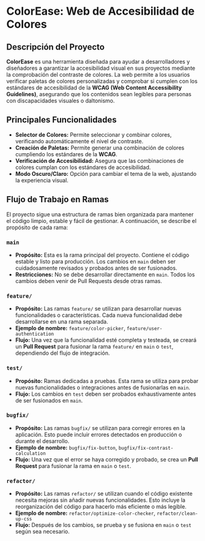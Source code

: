# ColorEase: Web de Accesibilidad de Colores

## Descripción del Proyecto

**ColorEase** es una herramienta diseñada para ayudar a desarrolladores y diseñadores a garantizar la accesibilidad visual en sus proyectos mediante la comprobación del contraste de colores. La web permite a los usuarios verificar paletas de colores personalizadas y comprobar si cumplen con los estándares de accesibilidad de la **WCAG (Web Content Accessibility Guidelines)**, asegurando que los contenidos sean legibles para personas con discapacidades visuales o daltonismo.

## Principales Funcionalidades

- **Selector de Colores:** Permite seleccionar y combinar colores, verificando automáticamente el nivel de contraste.
- **Creación de Paletas:** Permite generar una combinación de colores cumpliendo los estándares de la **WCAG**.
- **Verificación de Accesibilidad:** Asegura que las combinaciones de colores cumplan con los estándares de accesibilidad.
- **Modo Oscuro/Claro:** Opción para cambiar el tema de la web, ajustando la experiencia visual.

## Flujo de Trabajo en Ramas

El proyecto sigue una estructura de ramas bien organizada para mantener el código limpio, estable y fácil de gestionar. A continuación, se describe el propósito de cada rama:

### `main`
- **Propósito:** Esta es la rama principal del proyecto. Contiene el código estable y listo para producción. Los cambios en `main` deben ser cuidadosamente revisados y probados antes de ser fusionados.
- **Restricciones:** No se debe desarrollar directamente en `main`. Todos los cambios deben venir de Pull Requests desde otras ramas.

### `feature/`
- **Propósito:** Las ramas `feature/` se utilizan para desarrollar nuevas funcionalidades o características. Cada nueva funcionalidad debe desarrollarse en una rama separada.
- **Ejemplo de nombre:** `feature/color-picker`, `feature/user-authentication`
- **Flujo:** Una vez que la funcionalidad esté completa y testeada, se creará un **Pull Request** para fusionar la rama `feature/` en `main` o `test`, dependiendo del flujo de integración.

### `test/`
- **Propósito:** Ramas dedicadas a pruebas. Esta rama se utiliza para probar nuevas funcionalidades o integraciones antes de fusionarlas en `main`.
- **Flujo:** Los cambios en `test` deben ser probados exhaustivamente antes de ser fusionados en `main`.

### `bugfix/`
- **Propósito:** Las ramas `bugfix/` se utilizan para corregir errores en la aplicación. Esto puede incluir errores detectados en producción o durante el desarrollo.
- **Ejemplo de nombre:** `bugfix/fix-button`, `bugfix/fix-contrast-calculation`
- **Flujo:** Una vez que el error se haya corregido y probado, se crea un **Pull Request** para fusionar la rama en `main` o `test`.

### `refactor/`
- **Propósito:** Las ramas `refactor/` se utilizan cuando el código existente necesita mejoras sin añadir nuevas funcionalidades. Esto incluye la reorganización del código para hacerlo más eficiente o más legible.
- **Ejemplo de nombre:** `refactor/optimize-color-checker`, `refactor/clean-up-css`
- **Flujo:** Después de los cambios, se prueba y se fusiona en `main` o `test` según sea necesario.
